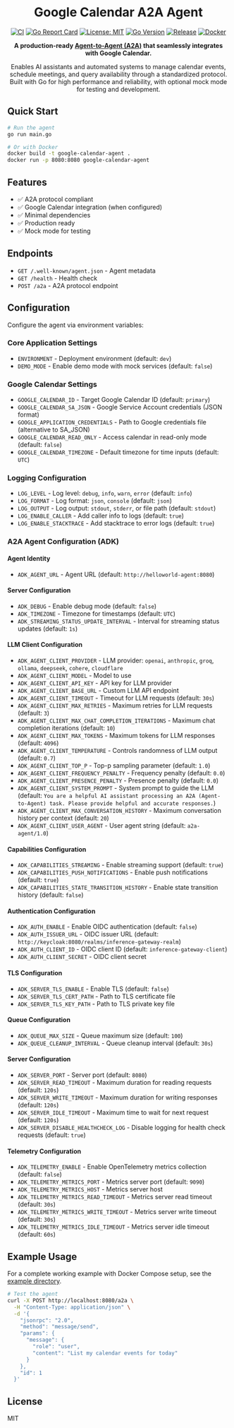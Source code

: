 <div align="center">

# Google Calendar A2A Agent

[![CI](https://github.com/inference-gateway/google-calendar-agent/workflows/CI/badge.svg)](https://github.com/inference-gateway/google-calendar-agent/actions/workflows/ci.yml)
[![Go Report Card](https://goreportcard.com/badge/github.com/inference-gateway/google-calendar-agent)](https://goreportcard.com/report/github.com/inference-gateway/google-calendar-agent)
[![License: MIT](https://img.shields.io/badge/License-MIT-yellow.svg)](https://opensource.org/licenses/MIT)
[![Go Version](https://img.shields.io/badge/Go-1.24+-00ADD8?style=flat&logo=go)](https://golang.org)
[![Release](https://img.shields.io/github/v/release/inference-gateway/google-calendar-agent)](https://github.com/inference-gateway/google-calendar-agent/releases)
[![Docker](https://img.shields.io/badge/docker-available-blue?style=flat&logo=docker)](https://github.com/inference-gateway/google-calendar-agent/pkgs/container/google-calendar-agent)

**A production-ready [Agent-to-Agent (A2A)](https://github.com/inference-gateway/a2a) that seamlessly integrates with Google Calendar.**

Enables AI assistants and automated systems to manage calendar events, schedule meetings, and query availability through a standardized protocol. Built with Go for high performance and reliability, with optional mock mode for testing and development.

</div>

## Quick Start

```bash
# Run the agent
go run main.go

# Or with Docker
docker build -t google-calendar-agent .
docker run -p 8080:8080 google-calendar-agent
```

## Features

- ✅ A2A protocol compliant
- ✅ Google Calendar integration (when configured)
- ✅ Minimal dependencies
- ✅ Production ready
- ✅ Mock mode for testing

## Endpoints

- `GET /.well-known/agent.json` - Agent metadata
- `GET /health` - Health check
- `POST /a2a` - A2A protocol endpoint

## Configuration

Configure the agent via environment variables:

### Core Application Settings

- `ENVIRONMENT` - Deployment environment (default: `dev`)
- `DEMO_MODE` - Enable demo mode with mock services (default: `false`)

### Google Calendar Settings

- `GOOGLE_CALENDAR_ID` - Target Google Calendar ID (default: `primary`)
- `GOOGLE_CALENDAR_SA_JSON` - Google Service Account credentials (JSON format)
- `GOOGLE_APPLICATION_CREDENTIALS` - Path to Google credentials file (alternative to SA_JSON)
- `GOOGLE_CALENDAR_READ_ONLY` - Access calendar in read-only mode (default: `false`)
- `GOOGLE_CALENDAR_TIMEZONE` - Default timezone for time inputs (default: `UTC`)

### Logging Configuration

- `LOG_LEVEL` - Log level: `debug`, `info`, `warn`, `error` (default: `info`)
- `LOG_FORMAT` - Log format: `json`, `console` (default: `json`)
- `LOG_OUTPUT` - Log output: `stdout`, `stderr`, or file path (default: `stdout`)
- `LOG_ENABLE_CALLER` - Add caller info to logs (default: `true`)
- `LOG_ENABLE_STACKTRACE` - Add stacktrace to error logs (default: `true`)

### A2A Agent Configuration (ADK)

#### Agent Identity

- `ADK_AGENT_URL` - Agent URL (default: `http://helloworld-agent:8080`)

#### Server Configuration

- `ADK_DEBUG` - Enable debug mode (default: `false`)
- `ADK_TIMEZONE` - Timezone for timestamps (default: `UTC`)
- `ADK_STREAMING_STATUS_UPDATE_INTERVAL` - Interval for streaming status updates (default: `1s`)

#### LLM Client Configuration

- `ADK_AGENT_CLIENT_PROVIDER` - LLM provider: `openai`, `anthropic`, `groq`, `ollama`, `deepseek`, `cohere`, `cloudflare`
- `ADK_AGENT_CLIENT_MODEL` - Model to use
- `ADK_AGENT_CLIENT_API_KEY` - API key for LLM provider
- `ADK_AGENT_CLIENT_BASE_URL` - Custom LLM API endpoint
- `ADK_AGENT_CLIENT_TIMEOUT` - Timeout for LLM requests (default: `30s`)
- `ADK_AGENT_CLIENT_MAX_RETRIES` - Maximum retries for LLM requests (default: `3`)
- `ADK_AGENT_CLIENT_MAX_CHAT_COMPLETION_ITERATIONS` - Maximum chat completion iterations (default: `10`)
- `ADK_AGENT_CLIENT_MAX_TOKENS` - Maximum tokens for LLM responses (default: `4096`)
- `ADK_AGENT_CLIENT_TEMPERATURE` - Controls randomness of LLM output (default: `0.7`)
- `ADK_AGENT_CLIENT_TOP_P` - Top-p sampling parameter (default: `1.0`)
- `ADK_AGENT_CLIENT_FREQUENCY_PENALTY` - Frequency penalty (default: `0.0`)
- `ADK_AGENT_CLIENT_PRESENCE_PENALTY` - Presence penalty (default: `0.0`)
- `ADK_AGENT_CLIENT_SYSTEM_PROMPT` - System prompt to guide the LLM (default: `You are a helpful AI assistant processing an A2A (Agent-to-Agent) task. Please provide helpful and accurate responses.`)
- `ADK_AGENT_CLIENT_MAX_CONVERSATION_HISTORY` - Maximum conversation history per context (default: `20`)
- `ADK_AGENT_CLIENT_USER_AGENT` - User agent string (default: `a2a-agent/1.0`)

#### Capabilities Configuration

- `ADK_CAPABILITIES_STREAMING` - Enable streaming support (default: `true`)
- `ADK_CAPABILITIES_PUSH_NOTIFICATIONS` - Enable push notifications (default: `true`)
- `ADK_CAPABILITIES_STATE_TRANSITION_HISTORY` - Enable state transition history (default: `false`)

#### Authentication Configuration

- `ADK_AUTH_ENABLE` - Enable OIDC authentication (default: `false`)
- `ADK_AUTH_ISSUER_URL` - OIDC issuer URL (default: `http://keycloak:8080/realms/inference-gateway-realm`)
- `ADK_AUTH_CLIENT_ID` - OIDC client ID (default: `inference-gateway-client`)
- `ADK_AUTH_CLIENT_SECRET` - OIDC client secret

#### TLS Configuration

- `ADK_SERVER_TLS_ENABLE` - Enable TLS (default: `false`)
- `ADK_SERVER_TLS_CERT_PATH` - Path to TLS certificate file
- `ADK_SERVER_TLS_KEY_PATH` - Path to TLS private key file

#### Queue Configuration

- `ADK_QUEUE_MAX_SIZE` - Queue maximum size (default: `100`)
- `ADK_QUEUE_CLEANUP_INTERVAL` - Queue cleanup interval (default: `30s`)

#### Server Configuration

- `ADK_SERVER_PORT` - Server port (default: `8080`)
- `ADK_SERVER_READ_TIMEOUT` - Maximum duration for reading requests (default: `120s`)
- `ADK_SERVER_WRITE_TIMEOUT` - Maximum duration for writing responses (default: `120s`)
- `ADK_SERVER_IDLE_TIMEOUT` - Maximum time to wait for next request (default: `120s`)
- `ADK_SERVER_DISABLE_HEALTHCHECK_LOG` - Disable logging for health check requests (default: `true`)

#### Telemetry Configuration

- `ADK_TELEMETRY_ENABLE` - Enable OpenTelemetry metrics collection (default: `false`)
- `ADK_TELEMETRY_METRICS_PORT` - Metrics server port (default: `9090`)
- `ADK_TELEMETRY_METRICS_HOST` - Metrics server host
- `ADK_TELEMETRY_METRICS_READ_TIMEOUT` - Metrics server read timeout (default: `30s`)
- `ADK_TELEMETRY_METRICS_WRITE_TIMEOUT` - Metrics server write timeout (default: `30s`)
- `ADK_TELEMETRY_METRICS_IDLE_TIMEOUT` - Metrics server idle timeout (default: `60s`)

## Example Usage

For a complete working example with Docker Compose setup, see the [example directory](./example/).

```bash
# Test the agent
curl -X POST http://localhost:8080/a2a \
  -H "Content-Type: application/json" \
  -d '{
    "jsonrpc": "2.0",
    "method": "message/send",
    "params": {
      "message": {
        "role": "user",
        "content": "List my calendar events for today"
      }
    },
    "id": 1
  }'
```

## License

MIT
